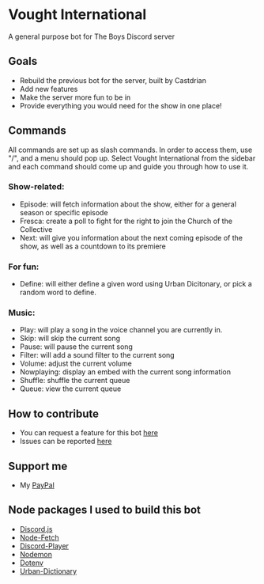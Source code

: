 # Vought International
A general purpose bot for The Boys Discord server

## Goals
* Rebuild the previous bot for the server, built by Castdrian
* Add new features
* Make the server more fun to be in
* Provide everything you would need for the show in one place!

## Commands
All commands are set up as slash commands. In order to access them, use "/", and a menu should pop up. Select Vought International from the sidebar and each command should come up and guide you through how to use it.

### Show-related:
* Episode: will fetch information about the show, either for a general season or specific episode
* Fresca: create a poll to fight for the right to join the Church of the Collective
* Next: will give you information about the next coming episode of the show, as well as a countdown to its premiere

### For fun:
* Define: will either define a given word using Urban Dicitonary, or pick a random word to define.

### Music:
* Play: will play a song in the voice channel you are currently in.
* Skip: will skip the current song
* Pause: will pause the current song
* Filter: will add a sound filter to the current song
* Volume: adjust the current volume
* Nowplaying: display an embed with the current song information
* Shuffle: shuffle the current queue
* Queue: view the current queue

## How to contribute
* You can request a feature for this bot [here](https://docs.google.com/forms/d/e/1FAIpQLSdJaip7BjNpMwKQ-6-T-XxW6Ks_5QeRL5mPwW6yZSesVPSmBQ/viewform?usp=sf_link)
* Issues can be reported [here](https://docs.google.com/forms/d/e/1FAIpQLSdyALu5wcAB1Ub-8bAcusu-tilqIQ1wt_2h0gAzr2Zw8GsH5A/viewform?usp=sf_link)


## Support me
* My [PayPal](https://paypal.me/colinkehoedev?country.x=US&locale.x=en_US)

## Node packages I used to build this bot
* [Discord.js](https://www.npmjs.com/package/discord.js?source=post_page-----7b5fe27cb6fa----------------------)
* [Node-Fetch](https://www.npmjs.com/package/node-fetch)
* [Discord-Player](https://www.npmjs.com/package/discord-player)
* [Nodemon](https://www.npmjs.com/package/nodemon)
* [Dotenv](https://www.npmjs.com/package/dotenv)
* [Urban-Dictionary](https://www.npmjs.com/package/urban-dictionary#random)
